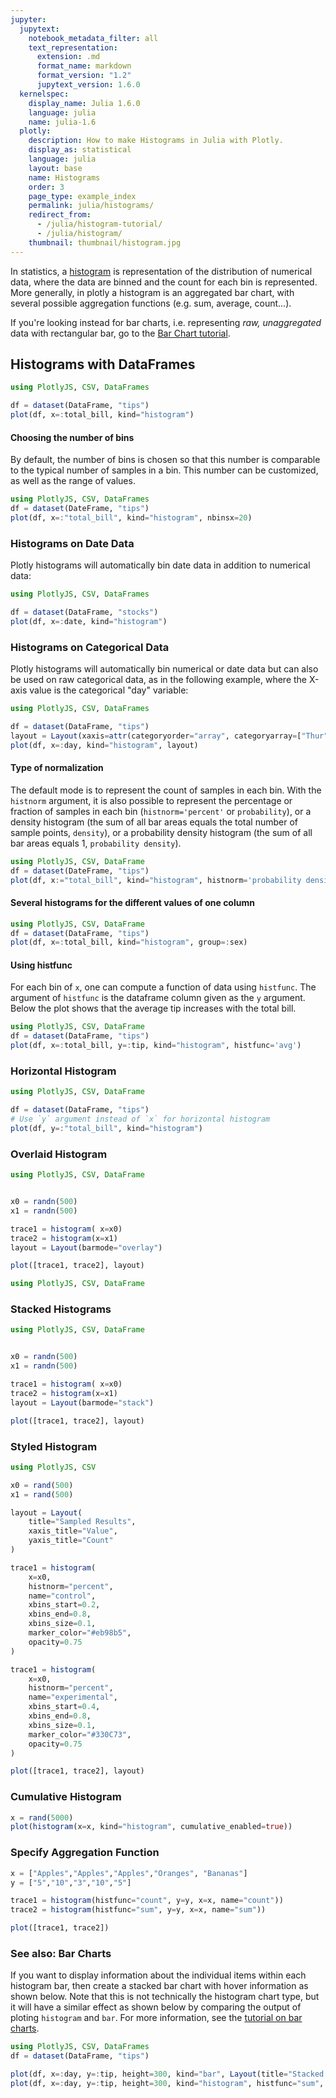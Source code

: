 ```yaml
---
jupyter:
  jupytext:
    notebook_metadata_filter: all
    text_representation:
      extension: .md
      format_name: markdown
      format_version: "1.2"
      jupytext_version: 1.6.0
  kernelspec:
    display_name: Julia 1.6.0
    language: julia
    name: julia-1.6
  plotly:
    description: How to make Histograms in Julia with Plotly.
    display_as: statistical
    language: julia
    layout: base
    name: Histograms
    order: 3
    page_type: example_index
    permalink: julia/histograms/
    redirect_from:
      - /julia/histogram-tutorial/
      - /julia/histogram/
    thumbnail: thumbnail/histogram.jpg
---
```


In statistics, a [histogram](https://en.wikipedia.org/wiki/Histogram) is representation of the distribution of numerical data, where the data are binned and the count for each bin is represented. More generally, in plotly a histogram is an aggregated bar chart, with several possible aggregation functions (e.g. sum, average, count...).

If you're looking instead for bar charts, i.e. representing _raw, unaggregated_ data with rectangular
bar, go to the [Bar Chart tutorial](/julia/bar-charts/).

## Histograms with DataFrames

```julia
using PlotlyJS, CSV, DataFrames

df = dataset(DataFrame, "tips")
plot(df, x=:total_bill, kind="histogram")
```

#### Choosing the number of bins

By default, the number of bins is chosen so that this number is comparable to the typical number of samples in a bin. This number can be customized, as well as the range of values.

```julia
using PlotlyJS, CSV, DataFrames
df = dataset(DateFrame, "tips")
plot(df, x=:"total_bill", kind="histogram", nbinsx=20)
```

### Histograms on Date Data

Plotly histograms will automatically bin date data in addition to numerical data:

```julia
using PlotlyJS, CSV, DataFrames

df = dataset(DataFrame, "stocks")
plot(df, x=:date, kind="histogram")
```

<!-- fig.update_layout(bargap=0.2) NOTE can't figure out how to use bargap -->

### Histograms on Categorical Data

Plotly histograms will automatically bin numerical or date data but can also be used on raw categorical data, as in the following example, where the X-axis value is the categorical "day" variable:

```julia
using PlotlyJS, CSV, DataFrames

df = dataset(DataFrame, "tips")
layout = Layout(xaxis=attr(categoryorder="array", categoryarray=["Thur", "Fri", "Sat", "Sun"]))
plot(df, x=:day, kind="histogram", layout)
```

<!-- #### Histograms in Dash

[Dash](https://plotly.com/dash/) is the best way to build analytical apps in Python using Plotly figures. To run the app below, run `pip install dash`, click "Download" to get the code and run `python app.py`.

Get started with [the official Dash docs](https://dash.plotly.com/installation) and **learn how to effortlessly [style](https://plotly.com/dash/design-kit/) & [deploy](https://plotly.com/dash/app-manager/) apps like this with <a class="plotly-red" href="https://plotly.com/dash/">Dash Enterprise</a>.**

```python hide_code=true
from IPython.display import IFrame
snippet_url = 'https://dash-gallery.plotly.host/python-docs-dash-snippets/'
IFrame(snippet_url + 'histograms', width='100%', height=630)
``` -->

<!-- NOTE: Not sure because this is numpy -->
<!-- #### Accessing the counts (y-axis) values

JavaScript calculates the y-axis (count) values on the fly in the browser, so it's not accessible in the `fig`. You can manually calculate it using `np.histogram`.

```python
import plotly.express as px
import numpy as np

df = px.data.tips()
# create the bins
counts, bins = np.histogram(df.total_bill, bins=range(0, 60, 5))
bins = 0.5 * (bins[:-1] + bins[1:])

fig = px.bar(x=bins, y=counts, labels={'x':'total_bill', 'y':'count'})
fig.show()
``` -->

#### Type of normalization

The default mode is to represent the count of samples in each bin. With the `histnorm` argument, it is also possible to represent the percentage or fraction of samples in each bin (`histnorm='percent'` or `probability`), or a density histogram (the sum of all bar areas equals the total number of sample points, `density`), or a probability density histogram (the sum of all bar areas equals 1, `probability density`).

```julia
using PlotlyJS, CSV, DataFrame
df = dataset(DateFrame, "tips")
plot(df, x:="total_bill", kind="histogram", histnorm='probability density')
```

<!-- NOTE: couldn't get log_y, color_discrete_sequence, or labels
title is in Layout
opacity is arg on plot -->
<!-- #### Aspect of the histogram plot

```python
import plotly.express as px
df = px.data.tips()
fig = px.histogram(df, x="total_bill",
                   title='Histogram of bills',
                   labels={'total_bill':'total bill'}, # can specify one label per df column
                   opacity=0.8,
                   log_y=True, # represent bars with log scale
                   color_discrete_sequence=['indianred'] # color of histogram bars
                   )
fig.show()
``` -->

#### Several histograms for the different values of one column

```julia
using PlotlyJS, CSV, DataFrame
df = dataset(DataFrame, "tips")
plot(df, x=:total_bill, kind="histogram", group=:sex)
```

#### Using histfunc

For each bin of `x`, one can compute a function of data using `histfunc`. The argument of `histfunc` is the dataframe column given as the `y` argument. Below the plot shows that the average tip increases with the total bill.

```julia
using PlotlyJS, CSV, DataFrame
df = dataset(DataFrame, "tips")
plot(df, x=:total_bill, y=:tip, kind="histogram", histfunc='avg')
```

<!-- NOTE: There is no default in julia -->
<!-- The default `histfunc` is `sum` if `y` is given, and works with categorical as well as binned numeric data on the `x` axis: -->

<!-- ```python
import plotly.express as px
df = px.data.tips()
fig = px.histogram(df, x="day", y="total_bill", category_orders=dict(day=["Thur", "Fri", "Sat", "Sun"]))
fig.show()
``` -->

<!-- NOTE: This feature doesn't exist for julia yet (/julia/pattern-hatching-texture/ is 404)-->
<!-- _New in v5.0_

Histograms afford the use of [patterns (also known as hatching or texture)](/python/pattern-hatching-texture/) in addition to color:

```python
import plotly.express as px

df = px.data.tips()
fig = px.histogram(df, x="sex", y="total_bill", color="sex", pattern_shape="smoker")
fig.show()
``` -->

<!-- NOTE: feature doesn't exist in julia lib -->
<!--
#### Visualizing the distribution

With the `marginal` keyword, a subplot is drawn alongside the histogram, visualizing the distribution. See [the distplot page](https://plotly.com/python/distplot/)for more examples of combined statistical representations.

```python
import plotly.express as px
df = px.data.tips()
fig = px.histogram(df, x="total_bill", color="sex", marginal="rug", # can be `box`, `violin`
                         hover_data=df.columns)
fig.show()
``` -->

### Horizontal Histogram

```julia
using PlotlyJS, CSV, DataFrame

df = dataset(DataFrame, "tips")
# Use `y` argument instead of `x` for horizontal histogram
plot(df, y=:"total_bill", kind="histogram")
```

### Overlaid Histogram

```julia
using PlotlyJS, CSV, DataFrame


x0 = randn(500)
x1 = randn(500)

trace1 = histogram( x=x0)
trace2 = histogram(x=x1)
layout = Layout(barmode="overlay")

plot([trace1, trace2], layout)
```

```julia
using PlotlyJS, CSV, DataFrame
```

### Stacked Histograms

```julia
using PlotlyJS, CSV, DataFrame


x0 = randn(500)
x1 = randn(500)

trace1 = histogram( x=x0)
trace2 = histogram(x=x1)
layout = Layout(barmode="stack")

plot([trace1, trace2], layout)
```

### Styled Histogram

```julia
using PlotlyJS, CSV

x0 = rand(500)
x1 = rand(500)

layout = Layout(
    title="Sampled Results",
    xaxis_title="Value",
    yaxis_title="Count"
)

trace1 = histogram(
    x=x0,
    histnorm="percent",
    name="control",
    xbins_start=0.2,
    xbins_end=0.8,
    xbins_size=0.1,
    marker_color="#eb98b5",
    opacity=0.75
)

trace1 = histogram(
    x=x0,
    histnorm="percent",
    name="experimental",
    xbins_start=0.4,
    xbins_end=0.8,
    xbins_size=0.1,
    marker_color="#330C73",
    opacity=0.75
)

plot([trace1, trace2], layout)
```

### Cumulative Histogram

```julia
x = rand(5000)
plot(histogram(x=x, kind="histogram", cumulative_enabled=true))
```

### Specify Aggregation Function

```julia
x = ["Apples","Apples","Apples","Oranges", "Bananas"]
y = ["5","10","3","10","5"]

trace1 = histogram(histfunc="count", y=y, x=x, name="count"))
trace2 = histogram(histfunc="sum", y=y, x=x, name="sum"))

plot([trace1, trace2])
```

<!-- NOTE: can't get `nbinsx` arg to work with a histogram() trace -->
<!--
### Custom Binning

For custom binning along x-axis, use the attribute [`nbinsx`](https://plotly.com/python/reference/histogram/#histogram-nbinsx). Please note that the autobin algorithm will choose a 'nice' round bin size that may result in somewhat fewer than `nbinsx` total bins. Alternatively, you can set the exact values for [`xbins`](https://plotly.com/python/reference/histogram/#histogram-xbins) along with `autobinx = False`.

```python
import plotly.graph_objects as go
from plotly.subplots import make_subplots

x = ['1970-01-01', '1970-01-01', '1970-02-01', '1970-04-01', '1970-01-02',
     '1972-01-31', '1970-02-13', '1971-04-19']

fig = make_subplots(rows=3, cols=2)

trace0 = go.Histogram(x=x, nbinsx=4)
trace1 = go.Histogram(x=x, nbinsx = 8)
trace2 = go.Histogram(x=x, nbinsx=10)
trace3 = go.Histogram(x=x,
                      xbins=dict(
                      start='1969-11-15',
                      end='1972-03-31',
                      size='M18'), # M18 stands for 18 months
                      autobinx=False
                     )
trace4 = go.Histogram(x=x,
                      xbins=dict(
                      start='1969-11-15',
                      end='1972-03-31',
                      size='M4'), # 4 months bin size
                      autobinx=False
                      )
trace5 = go.Histogram(x=x,
                      xbins=dict(
                      start='1969-11-15',
                      end='1972-03-31',
                      size= 'M2'), # 2 months
                      autobinx = False
                      )

fig.append_trace(trace0, 1, 1)
fig.append_trace(trace1, 1, 2)
fig.append_trace(trace2, 2, 1)
fig.append_trace(trace3, 2, 2)
fig.append_trace(trace4, 3, 1)
fig.append_trace(trace5, 3, 2)

fig.show()
``` -->

### See also: Bar Charts

If you want to display information about the individual items within each histogram bar, then create a stacked bar chart with hover information as shown below. Note that this is not technically the histogram chart type, but it will have a similar effect as shown below by comparing the output of ploting `histogram` and `bar`. For more information, see the [tutorial on bar charts](/julia/bar-charts/).

```julia
using PlotlyJS, CSV, DataFrames
df = dataset(DataFrame, "tips")

plot(df, x=:day, y=:tip, height=300, kind="bar", Layout(title="Stacked Bar Chart - Hover on individual items"))
plot(df, x=:day, y=:tip, height=300, kind="histogram", histfunc="sum", Layout(title="Histogram Chart"))
```

<!-- NOTE: I don't see anydifference with using bingroup. Maybe the wrong arg? Or not implemented? -->

<!-- ### Share bins between histograms

In this example both histograms have a compatible bin settings using [bingroup](https://plotly.com/julia/reference/histogram/#histogram-bingroup) attribute. Note that traces on the same subplot, and with the same `barmode` ("stack", "relative", "group") are forced into the same `bingroup`, however traces with `barmode = "overlay"` and on different axes (of the same axis type) can have compatible bin settings. Histogram and [histogram2d](https://plotly.com/julia/2D-Histogram/) trace can share the same `bingroup`.

```python
import plotly.graph_objects as go
import numpy as np

fig = go.Figure(go.Histogram(
    x=np.random.randint(7, size=100),
    bingroup=1))

fig.add_trace(go.Histogram(
    x=np.random.randint(7, size=20),
    bingroup=1))

fig.update_layout(
    barmode="overlay",
    bargap=0.1)

fig.show()
```

#### Reference

See [function reference for `px.histogram()`](https://plotly.com/python-api-reference/generated/plotly.express.histogram) or https://plotly.com/python/reference/histogram/ for more information and chart attribute options! -->
